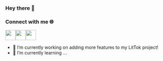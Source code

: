 ### Hey there 👋
### Connect with me 🌐
<a href="https://www.linkedin.com/in/daniel-guardado-106867197/"><img height="32" width="32" src="https://cdn.jsdelivr.net/npm/simple-icons@v3/icons/linkedin.svg" /></a><a href="https://angel.co/u/danielguardado"><img height="32" width="32" src="https://cdn.jsdelivr.net/npm/simple-icons@v3/icons/angellist.svg" /></a><a href="https://twitter.com/DanGuardado217"><img height="32" width="32" src="https://cdn.jsdelivr.net/npm/simple-icons@v3/icons/twitter.svg" /></a>
- 👷 I’m currently working on adding more features to my LitTok project!
- 🌱 I’m currently learning ...

<!--
**DanielGuardado/DanielGuardado** is a ✨ _special_ ✨ repository because its `README.md` (this file) appears on your GitHub profile.

Here are some ideas to get you started:


- 👯 I’m looking to collaborate on ...
- 🤔 I’m looking for help with ...
- 💬 Ask me about ...
- 📫 How to reach me: ...
- 😄 Pronouns: ...
- ⚡ Fun fact: ...
-->
